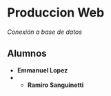 # Produccion Web

_Conexión a base de datos_



## Alumnos

* **Emmanuel Lopez**
* * **Ramiro Sanguinetti**
